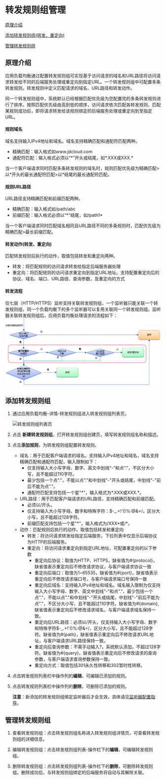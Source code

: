 # 转发规则组管理

[原理介绍](urlmap-management#user-content-1)

[添加转发规则组(转发、重定向)](urlmap-management#user-content-2)

[管理转发规则组](urlmap-management#user-content-3)

## 原理介绍
<div id="user-content-1"></div>

应用负载均衡通过配置转发规则组可实现基于访问请求的域名和URL路径将访问请求转发给不同的后端服务处理或重定向到指定URL。一个转发规则组中可配置多条转发规则。转发规则中定义匹配请求的域名、URL路径和转发动作。

同一个转发规则组中，系统默认已经根据匹配优先级为您配置完的多条转发规则进行了排序。按照匹配优先级由高到低的顺序，访问请求依次匹配各转发规则，匹配某规则成功后，即将请求转发给该规则绑定的后端服务处理或重定向到至指定URL。

#### 规则域名

域名支持输入IPv4地址和域名。域名支持精确匹配和通配符匹配两种。

- 精确匹配：输入格式如www.jdcloud.com
- 通配符匹配：输入格式必须以“\*”开头或结尾，如\*.XXX或XXX.\*

当一个客户端请求同时匹配多条转发规则的域名时，规则匹配优先级为精确匹配>以\*开头的最长通配符匹配>以\*结尾的最长通配符匹配。

#### 规则URL路径

URL路径支持精确匹配和前缀匹配两种。

- 精确匹配：输入格式如/path/abc
- 前缀匹配：输入格式必须以“\*”结尾，如/path1\*

当一个客户端请求同时匹配域名相同且URL路径不同的多条规则时，匹配优先级为精确匹配>最长前缀匹配。

#### 转发动作(转发、重定向)

匹配转发规则后执行的动作，取值包括转发和重定向两种。

- 转发：将匹配规则的访问请求转发给指定后端服务器处理
- 重定向：将匹配规则的访问请求重定向到指定URL地址。支持配置重定向后的协议、域名、端口、URL路径、查询参数，及重定向的方式

#### 转发流程

仅七层（HTTP/HTTPS）监听支持关联转发规则组，一个监听器只能关联一个转发规则组，同一个负载均衡下的多个监听器可以复用关联同一个转发规则组。监听器关联转发规则组后，应用负载均衡处理请求的流程如下：
![转发规则组列表页](../../../../image/Networking/ALB/ALB-urlmap1.png)

## 添加转发规则组
<div id="user-content-2"></div>

1. 通过应用负载均衡-详情-转发规则组进入转发规则组列表页。

	![转发规则组列表页](../../../../image/Networking/ALB/ALB-urlmap2.png)

2. 点击 **新建转发规则组**，打开转发规则组创建页，填写转发规则组名称和描述。

3. 点击**添加规则**，为转发规则组配置转发规则。
    - 域名：用于匹配客户端请求的域名。支持输入IPv4地址和域名，域名支持精确匹配和通配符匹配，输入限制如下：
      - 仅支持输入大小写字母、数字、英文中划线“-”和点“.”，不区分大小写，且不能超过110字符。
      - 最少包括一个点"."，不能以点"."和中划线"-"开头或结尾，中划线"-"前后不能为点"."。
      - 通配符匹配支持包括一个星"*"，输入格式为\*.XXX或XXX.\*。
    - URL路径：用于匹配客户端请求的URL路径，支持精确匹配和前缀匹配。
      - 必须以/开头。
      - 仅支持输入大小写字母、数字和特殊字符：$-_.+!'()%:@&=/，区分大小写，且不能超过128字符。
      - 前缀匹配支持包括一个星"*"，输入格式为/XXX\*或/\*。
    - 动作：匹配规则后执行的动作，取值包括转发和重定向
      - 转发：将访问请求转发给指定后端服务，下拉列表中仅显示后端协议为HTTP的后端服务。
      - 重定向：将访问请求重定向到指定URL地址，可配置重定向的以下参数
           - 重定向后协议：取值为HTTP、HTTPS，缺省值为#{protocol}，缺省值表示重定向后不修改请求协议，与客户端请求协议一致
	    - 重定向后端口：取值为1~65535，缺省值为#{port}，缺省值表示重定向后不修改请求端口号，与客户端请求端口号保持一致
	    - 重定向后域名：支持输入IPv4地址和域名。域名输入限制为仅支持输入大小写字母、数字、英文中划线“-”和点“.”，最少包括一个点"."，不能以点"."和中划线"-"开头或结尾，中划线"-"前后不能为点"."，不区分大小写，且不能超过110字符。缺省值为#{domain},缺省值表示重定向后不修改请求域名，与客户端请求域名保持一致。
	    - 重定向后URL路径：必须以/开头，仅支持输入大小写字母、数字和特殊字符$-_.+!'()%:@&=/，区分大小写，且不能超过128字符。缺省值为#{path}，缺省值表示重定向后不修改请求URL地址，与客户端请求URL路径保持一致。
	    - 重定向后查询参数：不需手动输入?，系统默认添加，不超过128字符。缺省值为#{query}，缺省值表示重定向后不修改请求的查询参数，与客户端请求查询参数保持一致。
	    - 重定向方式：取值包括301永久性转移和302暂时性转移。

4. 点击转发规则列表栏中操作列的**编辑**，可编辑已添加的规则。

5. 点击转发规则列表栏中操作列的**删除**，可删除已添加的规则。

      **注意**：新添加的转发规则组绑定监听器后才会生效，具体请见[监听器配置指导](Listener-Management.md)。

## 管理转发规则组
<div id="user-content-3"></div>

1. 查看转发规则组：点击转发规则组名称进入转发规则组详情页，可查看转发规则组的详细信息。

1. 编辑转发规则组：点击转发规则组列表-操作栏下的**编辑**，可编辑转发规则组。

1. 删除转发规则组：点击转发规则组列表-操作栏下的**删除**，可删除转发规则组。删除成功后，与转发规则组绑定的后端服务将自动与其解除关联。		
